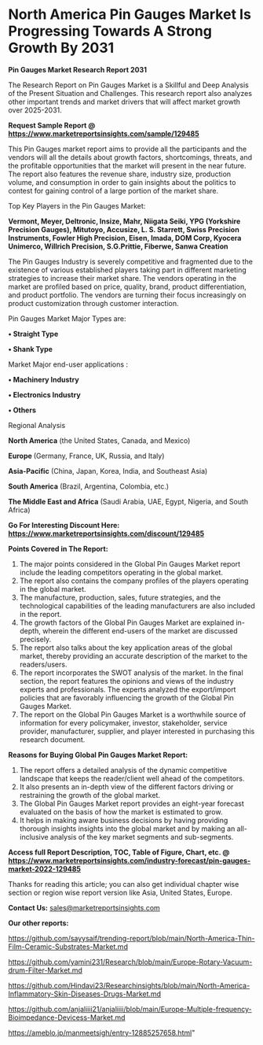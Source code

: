# North America Pin Gauges Market Is Progressing Towards A Strong Growth By 2031

<strong>Pin Gauges Market Research Report 2031</strong>

The Research Report on Pin Gauges Market is a Skillful and Deep Analysis of the Present Situation and Challenges. This research report also analyzes other important trends and market drivers that will affect market growth over 2025-2031.

<strong>Request Sample Report @ <a href=https://www.marketreportsinsights.com/sample/129485>https://www.marketreportsinsights.com/sample/129485</a></strong>

This Pin Gauges market report aims to provide all the participants and the vendors will all the details about growth factors, shortcomings, threats, and the profitable opportunities that the market will present in the near future. The report also features the revenue share, industry size, production volume, and consumption in order to gain insights about the politics to contest for gaining control of a large portion of the market share.

Top Key Players in the Pin Gauges Market:

<strong>Vermont, Meyer, Deltronic, Insize, Mahr, Niigata Seiki, YPG (Yorkshire Precision Gauges), Mitutoyo, Accusize, L. S. Starrett, Swiss Precision Instruments, Fowler High Precision, Eisen, Imada, DOM Corp, Kyocera Unimerco, Willrich Precision, S.G.Prittie, Fiberwe, Sanwa Creation</strong>

The Pin Gauges Industry is severely competitive and fragmented due to the existence of various established players taking part in different marketing strategies to increase their market share. The vendors operating in the market are profiled based on price, quality, brand, product differentiation, and product portfolio. The vendors are turning their focus increasingly on product customization through customer interaction.

Pin Gauges Market Major Types are:

<strong>• Straight Type

• Shank Type</strong>

Market Major end-user applications :

<strong>• Machinery Industry

• Electronics Industry

• Others</strong>

Regional Analysis

</u><strong><b>North America</b></strong> (the United States, Canada, and Mexico)

<strong><b>Europe </b></strong>(Germany, France, UK, Russia, and Italy)

<strong><b>Asia-Pacific</b></strong> (China, Japan, Korea, India, and Southeast Asia)

<strong><b>South America</b></strong> (Brazil, Argentina, Colombia, etc.)

<strong><b>The Middle East and Africa</b></strong> (Saudi Arabia, UAE, Egypt, Nigeria, and South Africa)

<strong>Go For Interesting Discount Here: <a href=https://www.marketreportsinsights.com/discount/129485>https://www.marketreportsinsights.com/discount/129485</a></strong>

<strong>Points Covered in The Report:</strong>
<ol>
  <li>The major points considered in the Global Pin Gauges Market report include the leading competitors operating in the global market.</li>
  <li>The report also contains the company profiles of the players operating in the global market.</li>
  <li>The manufacture, production, sales, future strategies, and the technological capabilities of the leading manufacturers are also included in the report.</li>
  <li>The growth factors of the Global Pin Gauges Market are explained in-depth, wherein the different end-users of the market are discussed precisely.</li>
  <li>The report also talks about the key application areas of the global market, thereby providing an accurate description of the market to the readers/users.</li>
  <li>The report incorporates the SWOT analysis of the market. In the final section, the report features the opinions and views of the industry experts and professionals. The experts analyzed the export/import policies that are favorably influencing the growth of the Global Pin Gauges Market.</li>
  <li>The report on the Global Pin Gauges Market is a worthwhile source of information for every policymaker, investor, stakeholder, service provider, manufacturer, supplier, and player interested in purchasing this research document.</li>
</ol>
<strong>Reasons for Buying Global Pin Gauges Market Report:</strong>

<ol>
  <li>The report offers a detailed analysis of the dynamic competitive landscape that keeps the reader/client well ahead of the competitors.</li>
  <li>It also presents an in-depth view of the different factors driving or restraining the growth of the global market.</li>
  <li>The Global Pin Gauges Market report provides an eight-year forecast evaluated on the basis of how the market is estimated to grow.</li>
  <li>It helps in making aware business decisions by having providing thorough insights insights into the global market and by making an all-inclusive analysis of the key market segments and sub-segments.</li>
</ol>
<strong>Access full Report Description, TOC, Table of Figure, Chart, etc. @ <a href=https://www.marketreportsinsights.com/industry-forecast/pin-gauges-market-2022-129485>https://www.marketreportsinsights.com/industry-forecast/pin-gauges-market-2022-129485</a></strong>


Thanks for reading this article; you can also get individual chapter wise section or region wise report version like Asia, United States, Europe.

<strong>Contact Us:</strong>
sales@marketreportsinsights.com

<strong>Our other reports:</strong>

<a href=https://github.com/sayysaif/trending-report/blob/main/North-America-Thin-Film-Ceramic-Substrates-Market.md>https://github.com/sayysaif/trending-report/blob/main/North-America-Thin-Film-Ceramic-Substrates-Market.md</a>

<a href=https://github.com/yamini231/Research/blob/main/Europe-Rotary-Vacuum-drum-Filter-Market.md>https://github.com/yamini231/Research/blob/main/Europe-Rotary-Vacuum-drum-Filter-Market.md</a>

<a href=https://github.com/Hindavi23/Researchinsights/blob/main/North-America-Inflammatory-Skin-Diseases-Drugs-Market.md>https://github.com/Hindavi23/Researchinsights/blob/main/North-America-Inflammatory-Skin-Diseases-Drugs-Market.md</a>

<a href=https://github.com/anjaliiii21/anjaliiii/blob/main/Europe-Multiple-frequency-Bioimpedance-Devicess-Market.md>https://github.com/anjaliiii21/anjaliiii/blob/main/Europe-Multiple-frequency-Bioimpedance-Devicess-Market.md</a>

<a href=https://ameblo.jp/manmeetsigh/entry-12885257658.html>https://ameblo.jp/manmeetsigh/entry-12885257658.html</a>"
